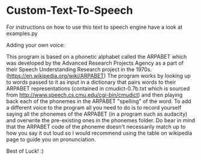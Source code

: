 # Custom-Text-To-Speech

For instructions on how to use this text to speech engine have a look at examples.py

Adding your own voice:

This program is based on a phonetic alphabet called the ARPABET which was developed by the Advanced Research Projects Agency as a part of their Speech Understanding Research project in the 1970s. (https://en.wikipedia.org/wiki/ARPABET)
The program works by looking up to words passed to it as input in a dictionary that pairs words to their ARPABET representations (contained in cmudict-0.7b.txt which is sourced from http://www.speech.cs.cmu.edu/cgi-bin/cmudict) and then playing back each of the phonemes in the ARPABET "spelling" of the word.
To add a different voice to the program all you need to do is to record yourself saying all the phonemes of the ARPABET (in a program such as audacity) and overwrite the pre-existing ones in the phonemes folder.
Do bear in mind that the ARPABET code of the phoneme doesn't necessarily match up to how you say it out loud so I would recommend using the table on wikipedia page to guide you on pronunciation.

Best of Luck! :)
